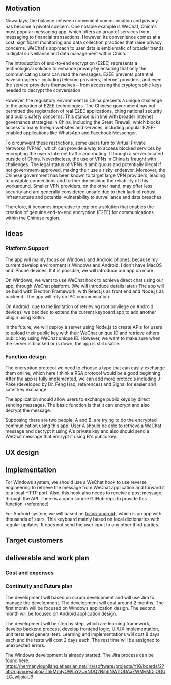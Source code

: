 ## Motivation
Nowadays, the balance between convenient communication and privacy has become a pivotal concern. One notable example is WeChat, China's most popular messaging app, which offers an array of services from messaging to financial transactions. However, its convenience comes at a cost: significant monitoring and data collection practices that raise privacy concerns. WeChat's approach to user data is emblematic of broader trends in digital surveillance and data management within China. 

The introduction of end-to-end encryption (E2EE) represents a technological solution to enhance privacy by ensuring that only the communicating users can read the messages. E2EE prevents potential eavesdroppers – including telecom providers, Internet providers, and even the service providers themselves – from accessing the cryptographic keys needed to decrypt the conversation.

However, the regulatory environment in China presents a unique challenge to the adoption of E2EE technologies. The Chinese government has not permitted the registration of real E2EE applications, citing national security and public safety concerns. This stance is in line with broader Internet governance strategies in China, including the Great Firewall, which blocks access to many foreign websites and services, including popular E2EE-enabled applications like WhatsApp and Facebook Messenger.

To circumvent these restrictions, some users turn to Virtual Private Networks (VPNs), which can provide a way to access blocked services by encrypting the user's Internet traffic and routing it through a server located outside of China. Nevertheless, the use of VPNs in China is fraught with challenges. The legal status of VPNs is ambiguous and potentially illegal if not government-approved, making their use a risky endeavor. Moreover, the Chinese government has been known to target large VPN providers, leading to unstable connections and further diminishing the reliability of this workaround. Smaller VPN providers, on the other hand, may offer less security and are generally considered unsafe due to their lack of robust infrastructure and potential vulnerability to surveillance and data breaches.

Therefore, it becomes imperative to explore a solution that enables the creation of genuine end-to-end encryption (E2EE) for communications within the Chinese region.
## Ideas

### Platform Support
The app will mainly focus on Windows and Android phones, because my current develop environment is Windows and Android. I don't have MacOS and iPhone devices. If it is possible, we will introduce our app on more 

On Windows, we want to use WeChat hook to achieve direct chat using our app, through WeChat platform. (We will introduce details later.)  The app will be build with Electron Framework, with React.js as front end and Node.js as backend. The app will rely on IPC communication. 

On Android, due to the limitation of retrieving root privilege on Android devices, we decided to extend the current keyboard app to add another plugin using Kotlin. 

In the future, we will deploy a server using Node.js to create APIs for users to upload their public key with their WeChat unique ID and retrieve others public key using WeChat unique ID. However, we want to make sure when the server is blocked or is down, the app is still usable. 
### Function design
The encryption protocol we need to choose a type that can easily exchange them online, which here I think a RSA protocol would be a good beginning. After the app is fully implemented, we can add more protocols including J-Pake (developed by Dr. Feng Hao, references) and Signal for easier and safer key exchange. 

The application should allow users to exchange public keys by direct sending messages. The basic function is that it can encrypt and also decrypt the message. 

Supposing there are two people, A and B, are trying to do the encrypted communication using this app. User A should be able to retrieve a WeChat message and decrypt it using A's private key and also should send a WeChat message that encrypt it using B's public key. 


## UX design

## Implementation 
For Windows system, we should use a WeChat hook to use reverse engineering to retrieve the message from WeChat application and forward it to a  local HTTP port. Also, this hook also needs to receive a post message through the API. There is a open source GitHub repo to provide this function. (reference) 

For Android system, we will based on [fcitx5-android](https://github.com/fcitx5-android/fcitx5-android) , which is an app with thousands of stars. This keyboard mainly based on local dictionaries with regular updates. It does not send the user input to any other third parties. 

## Target customers

## deliverable and work plan
### Cost and expenses
### Continuity and Future plan

The development will based on scrum development and will use Jira to manage the development. The development will cost around 2 months. The first month will be focused on Windows application design. The second month will be focused on Android application design. 

The development will be step by step, which are learning framework, develop backend process, develop frontend logic, UI/UX implementation, unit tests and general test. Learning and implementations will cost 8 days each and the tests will cost 2 days each. The rest time will be assigned to unexpected errors. 

The Windows development is already started. The Jira process can be found here. https://hermanyiqunliang.atlassian.net/jira/software/projects/YIQ/boards/2?atlOrigin=eyJpIjoiZThkMmIyOWI5YzUxNDQ2NjhhNWI1ODAxZWMyMDljOGUiLCJwIjoiaiJ9



